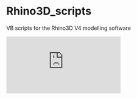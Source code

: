 # Rhino3D_scripts
VB scripts for the Rhino3D V4 modelling software

![Web page for more info](http://www.rayflectar.com/Rhino/RhinoScripts-Gallery.htm)
